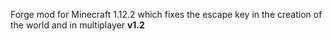 Forge mod for Minecraft 1.12.2 which fixes the escape key in the creation of the world and in multiplayer __v1.2__
